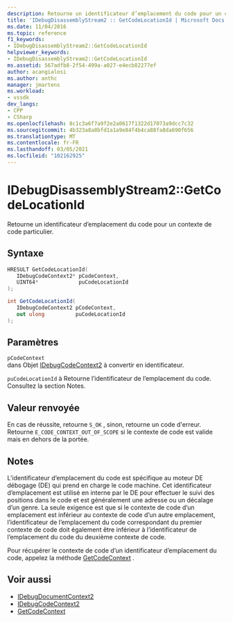 ```yaml
---
description: Retourne un identificateur d’emplacement du code pour un contexte de code particulier.
title: 'IDebugDisassemblyStream2 :: GetCodeLocationId | Microsoft Docs'
ms.date: 11/04/2016
ms.topic: reference
f1_keywords:
- IDebugDisassemblyStream2::GetCodeLocationId
helpviewer_keywords:
- IDebugDisassemblyStream2::GetCodeLocationId
ms.assetid: 567adfb8-2f54-499a-a027-e4ecb82277ef
author: acangialosi
ms.author: anthc
manager: jmartens
ms.workload:
- vssdk
dev_langs:
- CPP
- CSharp
ms.openlocfilehash: 8c1c3a6f7a9f2e2a0617f1322d17073a9dcc7c32
ms.sourcegitcommit: 4b323a8a8bfd1a1a9e84f4b4ca88fa8da690f656
ms.translationtype: MT
ms.contentlocale: fr-FR
ms.lasthandoff: 03/05/2021
ms.locfileid: "102162925"
---
```

# <a name="idebugdisassemblystream2getcodelocationid"></a>IDebugDisassemblyStream2::GetCodeLocationId
Retourne un identificateur d’emplacement du code pour un contexte de code particulier.

## <a name="syntax"></a>Syntaxe

```cpp
HRESULT GetCodeLocationId( 
   IDebugCodeContext2* pCodeContext,
   UINT64*             puCodeLocationId
);
```

```csharp
int GetCodeLocationId( 
   IDebugCodeContext2 pCodeContext,
   out ulong          puCodeLocationId
);
```

## <a name="parameters"></a>Paramètres
`pCodeContext`\
dans Objet [IDebugCodeContext2](../../../extensibility/debugger/reference/idebugcodecontext2.md) à convertir en identificateur.

`puCodeLocationId` à Retourne l’identificateur de l’emplacement du code. Consultez la section Notes.

## <a name="return-value"></a>Valeur renvoyée
 En cas de réussite, retourne `S_OK` , sinon, retourne un code d'erreur. Retourne `E_CODE_CONTEXT_OUT_OF_SCOPE` si le contexte de code est valide mais en dehors de la portée.

## <a name="remarks"></a>Notes
 L’identificateur d’emplacement du code est spécifique au moteur DE débogage (DE) qui prend en charge le code machine. Cet identificateur d’emplacement est utilisé en interne par le DE pour effectuer le suivi des positions dans le code et est généralement une adresse ou un décalage d’un genre. La seule exigence est que si le contexte de code d’un emplacement est inférieur au contexte de code d’un autre emplacement, l’identificateur de l’emplacement du code correspondant du premier contexte de code doit également être inférieur à l’identificateur de l’emplacement du code du deuxième contexte de code.

 Pour récupérer le contexte de code d’un identificateur d’emplacement du code, appelez la méthode [GetCodeContext](../../../extensibility/debugger/reference/idebugdisassemblystream2-getcodecontext.md) .

## <a name="see-also"></a>Voir aussi
- [IDebugDocumentContext2](../../../extensibility/debugger/reference/idebugdocumentcontext2.md)
- [IDebugCodeContext2](../../../extensibility/debugger/reference/idebugcodecontext2.md)
- [GetCodeContext](../../../extensibility/debugger/reference/idebugdisassemblystream2-getcodecontext.md)
